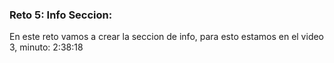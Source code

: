 ### Reto 5: Info Seccion:

En este reto vamos a crear la seccion de info, para esto estamos en el video 3, minuto: 2:38:18
